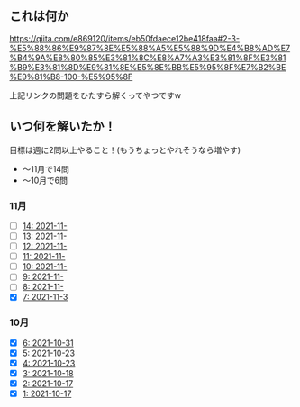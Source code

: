 ## これは何か

https://qiita.com/e869120/items/eb50fdaece12be418faa#2-3-%E5%88%86%E9%87%8E%E5%88%A5%E5%88%9D%E4%B8%AD%E7%B4%9A%E8%80%85%E3%81%8C%E8%A7%A3%E3%81%8F%E3%81%B9%E3%81%8D%E9%81%8E%E5%8E%BB%E5%95%8F%E7%B2%BE%E9%81%B8-100-%E5%95%8F

上記リンクの問題をひたすら解くってやつですw

## いつ何を解いたか！

目標は週に2問以上やること！(もうちょっとやれそうなら増やす)

- 〜11月で14問
- 〜10月で6問

### 11月

- [ ] [14: 2021-11-](./)
- [ ] [13: 2021-11-](./)
- [ ] [12: 2021-11-](./)
- [ ] [11: 2021-11-](./)
- [ ] [10: 2021-11-](./)
- [ ] [9: 2021-11-](./)
- [ ] [8: 2021-11-](./)
- [x] [7: 2021-11-3](./7/seven.py)

### 10月

- [x] [6: 2021-10-31](./6/six.py)
- [x] [5: 2021-10-23](./5/five.py)
- [x] [4: 2021-10-23](./4/four.py)
- [x] [3: 2021-10-18](./3/three.py)
- [x] [2: 2021-10-17](./2/two.py)
- [x] [1: 2021-10-17](./1/one.py)

